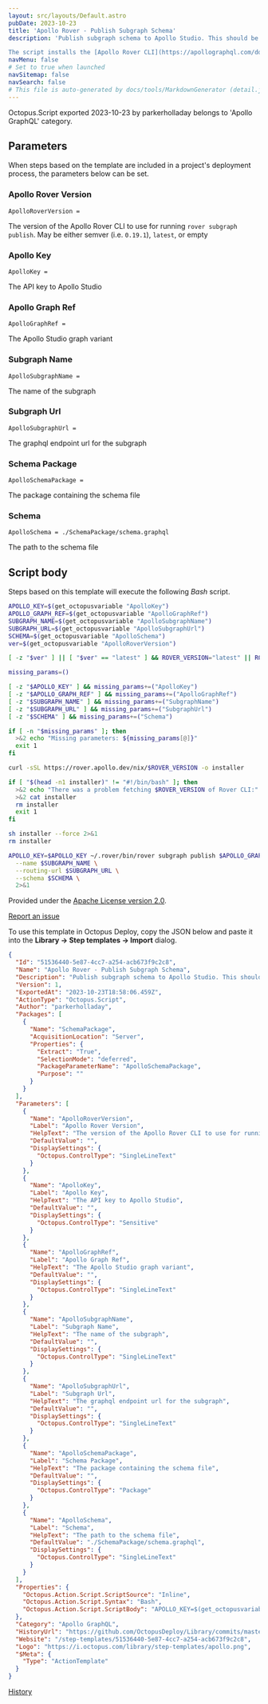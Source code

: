 ```yaml
---
layout: src/layouts/Default.astro
pubDate: 2023-10-23
title: 'Apollo Rover - Publish Subgraph Schema'
description: 'Publish subgraph schema to Apollo Studio. This should be run after successfully deploying a subgraph service.

The script installs the [Apollo Rover CLI](https://apollographql.com/docs/rover) and runs the `rover subgraph publish` command.'
navMenu: false
# Set to true when launched
navSitemap: false
navSearch: false
# This file is auto-generated by docs/tools/MarkdownGenerator (detail.js)
---
```


Octopus.Script exported 2023-10-23 by parkerholladay belongs to 'Apollo GraphQL' category.

## Parameters

When steps based on the template are included in a project's deployment process, the parameters below can be set.


<div class="param">

### Apollo Rover Version

`ApolloRoverVersion = `

The version of the Apollo Rover CLI to use for running `rover subgraph publish`.
May be either semver (i.e. `0.19.1`), `latest`, or empty

</div>
        
<div class="param">

### Apollo Key

`ApolloKey = `

The API key to Apollo Studio

</div>
        
<div class="param">

### Apollo Graph Ref

`ApolloGraphRef = `

The Apollo Studio graph variant

</div>
        
<div class="param">

### Subgraph Name

`ApolloSubgraphName = `

The name of the subgraph

</div>
        
<div class="param">

### Subgraph Url

`ApolloSubgraphUrl = `

The graphql endpoint url for the subgraph

</div>
        
<div class="param">

### Schema Package

`ApolloSchemaPackage = `

The package containing the schema file

</div>
        
<div class="param">

### Schema

`ApolloSchema = ./SchemaPackage/schema.graphql`

The path to the schema file

</div>
        

## Script body

Steps based on this template will execute the following *Bash* script.

```bash
APOLLO_KEY=$(get_octopusvariable "ApolloKey")
APOLLO_GRAPH_REF=$(get_octopusvariable "ApolloGraphRef")
SUBGRAPH_NAME=$(get_octopusvariable "ApolloSubgraphName")
SUBGRAPH_URL=$(get_octopusvariable "ApolloSubgraphUrl")
SCHEMA=$(get_octopusvariable "ApolloSchema")
ver=$(get_octopusvariable "ApolloRoverVersion")

[ -z "$ver" ] || [ "$ver" == "latest" ] && ROVER_VERSION="latest" || ROVER_VERSION="v$ver"

missing_params=()

[ -z "$APOLLO_KEY" ] && missing_params+=("ApolloKey")
[ -z "$APOLLO_GRAPH_REF" ] && missing_params+=("ApolloGraphRef")
[ -z "$SUBGRAPH_NAME" ] && missing_params+=("SubgraphName")
[ -z "$SUBGRAPH_URL" ] && missing_params+=("SubgraphUrl")
[ -z "$SCHEMA" ] && missing_params+=("Schema")

if [ -n "$missing_params" ]; then
  >&2 echo "Missing parameters: ${missing_params[@]}"
  exit 1
fi

curl -sSL https://rover.apollo.dev/nix/$ROVER_VERSION -o installer

if [ "$(head -n1 installer)" != "#!/bin/bash" ]; then
  >&2 echo "There was a problem fetching $ROVER_VERSION of Rover CLI:"
  >&2 cat installer
  rm installer
  exit 1
fi

sh installer --force 2>&1
rm installer

APOLLO_KEY=$APOLLO_KEY ~/.rover/bin/rover subgraph publish $APOLLO_GRAPH_REF \
  --name $SUBGRAPH_NAME \
  --routing-url $SUBGRAPH_URL \
  --schema $SCHEMA \
  2>&1

```

Provided under the [Apache License version 2.0](https://github.com/OctopusDeploy/Library/blob/master/LICENSE.txt).

[Report an issue](https://github.com/OctopusDeploy/Library/issues/new?assignees=&labels=&projects=&template=bug-report.yml&title=Issue%20with%20Apollo%20Rover%20-%20Publish%20Subgraph%20Schema&step-template=Apollo%20Rover%20-%20Publish%20Subgraph%20Schema)

<div class="get-json">

To use this template in Octopus Deploy, copy the JSON below and paste it into the **Library → Step templates → Import** dialog.

```json
{
  "Id": "51536440-5e87-4cc7-a254-acb673f9c2c8",
  "Name": "Apollo Rover - Publish Subgraph Schema",
  "Description": "Publish subgraph schema to Apollo Studio. This should be run after successfully deploying a subgraph service.\n\nThe script installs the [Apollo Rover CLI](https://apollographql.com/docs/rover) and runs the `rover subgraph publish` command.",
  "Version": 1,
  "ExportedAt": "2023-10-23T18:58:06.459Z",
  "ActionType": "Octopus.Script",
  "Author": "parkerholladay",
  "Packages": [
    {
      "Name": "SchemaPackage",
      "AcquisitionLocation": "Server",
      "Properties": {
        "Extract": "True",
        "SelectionMode": "deferred",
        "PackageParameterName": "ApolloSchemaPackage",
        "Purpose": ""
      }
    }
  ],
  "Parameters": [
    {
      "Name": "ApolloRoverVersion",
      "Label": "Apollo Rover Version",
      "HelpText": "The version of the Apollo Rover CLI to use for running `rover subgraph publish`.\nMay be either semver (i.e. `0.19.1`), `latest`, or empty",
      "DefaultValue": "",
      "DisplaySettings": {
        "Octopus.ControlType": "SingleLineText"
      }
    },
    {
      "Name": "ApolloKey",
      "Label": "Apollo Key",
      "HelpText": "The API key to Apollo Studio",
      "DefaultValue": "",
      "DisplaySettings": {
        "Octopus.ControlType": "Sensitive"
      }
    },
    {
      "Name": "ApolloGraphRef",
      "Label": "Apollo Graph Ref",
      "HelpText": "The Apollo Studio graph variant",
      "DefaultValue": "",
      "DisplaySettings": {
        "Octopus.ControlType": "SingleLineText"
      }
    },
    {
      "Name": "ApolloSubgraphName",
      "Label": "Subgraph Name",
      "HelpText": "The name of the subgraph",
      "DefaultValue": "",
      "DisplaySettings": {
        "Octopus.ControlType": "SingleLineText"
      }
    },
    {
      "Name": "ApolloSubgraphUrl",
      "Label": "Subgraph Url",
      "HelpText": "The graphql endpoint url for the subgraph",
      "DefaultValue": "",
      "DisplaySettings": {
        "Octopus.ControlType": "SingleLineText"
      }
    },
    {
      "Name": "ApolloSchemaPackage",
      "Label": "Schema Package",
      "HelpText": "The package containing the schema file",
      "DefaultValue": "",
      "DisplaySettings": {
        "Octopus.ControlType": "Package"
      }
    },
    {
      "Name": "ApolloSchema",
      "Label": "Schema",
      "HelpText": "The path to the schema file",
      "DefaultValue": "./SchemaPackage/schema.graphql",
      "DisplaySettings": {
        "Octopus.ControlType": "SingleLineText"
      }
    }
  ],
  "Properties": {
    "Octopus.Action.Script.ScriptSource": "Inline",
    "Octopus.Action.Script.Syntax": "Bash",
    "Octopus.Action.Script.ScriptBody": "APOLLO_KEY=$(get_octopusvariable \"ApolloKey\")\nAPOLLO_GRAPH_REF=$(get_octopusvariable \"ApolloGraphRef\")\nSUBGRAPH_NAME=$(get_octopusvariable \"ApolloSubgraphName\")\nSUBGRAPH_URL=$(get_octopusvariable \"ApolloSubgraphUrl\")\nSCHEMA=$(get_octopusvariable \"ApolloSchema\")\nver=$(get_octopusvariable \"ApolloRoverVersion\")\n\n[ -z \"$ver\" ] || [ \"$ver\" == \"latest\" ] && ROVER_VERSION=\"latest\" || ROVER_VERSION=\"v$ver\"\n\nmissing_params=()\n\n[ -z \"$APOLLO_KEY\" ] && missing_params+=(\"ApolloKey\")\n[ -z \"$APOLLO_GRAPH_REF\" ] && missing_params+=(\"ApolloGraphRef\")\n[ -z \"$SUBGRAPH_NAME\" ] && missing_params+=(\"SubgraphName\")\n[ -z \"$SUBGRAPH_URL\" ] && missing_params+=(\"SubgraphUrl\")\n[ -z \"$SCHEMA\" ] && missing_params+=(\"Schema\")\n\nif [ -n \"$missing_params\" ]; then\n  >&2 echo \"Missing parameters: ${missing_params[@]}\"\n  exit 1\nfi\n\ncurl -sSL https://rover.apollo.dev/nix/$ROVER_VERSION -o installer\n\nif [ \"$(head -n1 installer)\" != \"#!/bin/bash\" ]; then\n  >&2 echo \"There was a problem fetching $ROVER_VERSION of Rover CLI:\"\n  >&2 cat installer\n  rm installer\n  exit 1\nfi\n\nsh installer --force 2>&1\nrm installer\n\nAPOLLO_KEY=$APOLLO_KEY ~/.rover/bin/rover subgraph publish $APOLLO_GRAPH_REF \\\n  --name $SUBGRAPH_NAME \\\n  --routing-url $SUBGRAPH_URL \\\n  --schema $SCHEMA \\\n  2>&1\n"
  },
  "Category": "Apollo GraphQL",
  "HistoryUrl": "https://github.com/OctopusDeploy/Library/commits/master/step-templates//opt/buildagent/work/75443764cd38076d/step-templates/apollo-rover-publish-subgraph-schema.json",
  "Website": "/step-templates/51536440-5e87-4cc7-a254-acb673f9c2c8",
  "Logo": "https://i.octopus.com/library/step-templates/apollo.png",
  "$Meta": {
    "Type": "ActionTemplate"
  }
}
```

[History](https://github.com/OctopusDeploy/Library/commits/master/step-templates/https://github.com/OctopusDeploy/Library/commits/master/step-templates//opt/buildagent/work/75443764cd38076d/step-templates/apollo-rover-publish-subgraph-schema.json)

</div>
